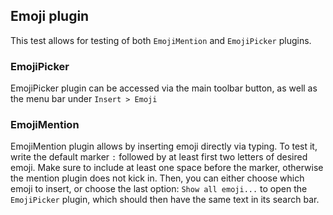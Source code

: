 ## Emoji plugin

This test allows for testing of both `EmojiMention` and `EmojiPicker` plugins.

### EmojiPicker

EmojiPicker plugin can be accessed via the main toolbar button, as well as the menu bar under `Insert > Emoji`

### EmojiMention

EmojiMention plugin allows by inserting emoji directly via typing. To test it, write the default marker `:` followed by at least first two letters of desired emoji. Make sure to include at least one space before the marker, otherwise the mention plugin does not kick in. Then, you can either choose which emoji to insert, or choose the last option: `Show all emoji...` to open the `EmojiPicker` plugin, which should then have the same text in its search bar.
